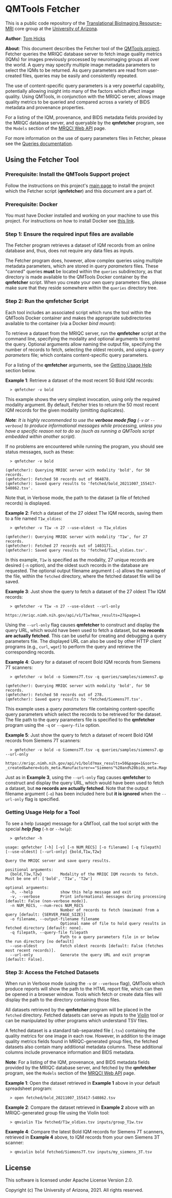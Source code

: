﻿# QMTools Fetcher

This is a public code repository of the [Translational BioImaging Resource–MRI](https://research.arizona.edu/facilities/core-facilities/translational-bioimaging-resource-mri) core group at the [University of Arizona](https://www.arizona.edu/).

**Author**: [Tom Hicks](https://github.com/hickst)

**About**: This document describes the Fetcher tool of the [QMTools project](https://github.com/hickst/qmtools). Fetcher queries the MRIQC database server to fetch image quality metrics (IQMs) for images previously processed by neuroimaging groups all over the world. A query may specify multiple image metadata parameters to select the IQMs to be returned. As query parameters are read from user-created files, queries may be easily and consistently repeated.

The use of content-specific query parameters is a very powerful capability, potentially allowing insight into many of the factors which affect image quality. Using QMTools, in conjunction with the MRIQC server, allows image quality metrics to be queried and compared across a variety of BIDS metadata and provenance properties.

For a listing of the IQM, provenance, and BIDS metadata fields provided by the MRIQC database server, and queryable by the **qmfetcher** program, see the `Models` section of the [MRQCI Web API](https://mriqc.nimh.nih.gov/) page.

For more information on the use of query parameters files in Fetcher, please see the [Queries documentation](https://github.com/hickst/qmtools-support/blob/main/docs/Queries.md).
## Using the Fetcher Tool

### **Prerequisite**: Install the QMTools Support project

Follow the instructions on this project's [main page](https://github.com/hickst/qmtools-support) to install the project which the Fetcher script (**qmfetcher**) and this document are a part of.

### **Prerequisite**: Docker

You must have Docker installed and working on your machine to use this project. For instructions on how to install Docker see [this link](https://docs.docker.com/get-docker/).

### **Step 1**: Ensure the required input files are available

The Fetcher program retrieves a dataset of IQM records from an online database and, thus, does not require any data files as inputs. 

The Fetcher program does, however, allow complex queries using multiple metadata parameters, which are stored in *query parameters* files. These "canned" queries **must** be located within the `queries` subdirectory, as that directory is made available to the QMTools Docker container by the **qmfetcher** script. When you create your own query parameters files, please make sure that they reside somewhere within the `queries` directory tree.

### **Step 2**: Run the **qmfetcher** Script

Each tool includes an associated script which runs the tool within the QMTools Docker container and makes the appropriate subdirectories available to the container (via a Docker *bind mount*):

To retrieve a dataset from the MRIQC server, run the **qmfetcher** script at the command line, specifying the modality and optional arguments to control the query. Optional arguments allow naming the output file, specifying the number of records to fetch, selecting the oldest records, and using a *query parameters* file; which contains content-specific query parameters.

For a listing of the **qmfetcher** arguments, see the [Getting Usage Help](#Getting-Usage-Help) section below.

**Example 1**: Retrieve a dataset of the most recent 50 Bold IQM records:
```
  > qmfetcher -v bold
```

This example shows the very simplest invocation, using only the required modality argument. By default, Fetcher tries to return the 50 most recent IQM records for the given modality (omitting duplicates).

***Note**: It is highly recommended to use the **verbose mode flag** (`-v` or `--verbose`) to produce informational messages while processing, unless you have a specific reason not to do so (such as running a QMTools script embedded within another script).*

If no problems are encountered while running the program, you should see status messages, such as these:
```
  > qmfetcher -v bold

(qmfetcher): Querying MRIQC server with modality 'bold', for 50 records.
(qmfetcher): Fetched 50 records out of 964878.
(qmfetcher): Saved query results to 'fetched/bold_20211007_155417-540862.tsv'.
```

Note that, in Verbose mode, the path to the dataset (a file of fetched records) is displayed.

**Example 2**: Fetch a dataset of the 27 oldest T1w IQM records, saving them to a file named `T1w_oldies`:
```
  > qmfetcher -v T1w -n 27 --use-oldest -o T1w_oldies

(qmfetcher): Querying MRIQC server with modality 'T1w', for 27 records.
(qmfetcher): Fetched 27 records out of 1403171.
(qmfetcher): Saved query results to 'fetched/T1w1_oldies.tsv'.
```

In this example, `T1w` is specified as the modality, 27 unique records are desired (`-n` option), and the oldest such records in the database are requested. The optional output filename argument (`-o`) allows the naming of the file, within the `fetched` directory, where the fetched dataset file will be saved.

**Example 3**: Just show the query to fetch a dataset of the 27 oldest T1w IQM records:
```
  > qmfetcher -v T1w -n 27 --use-oldest --url-only

https://mriqc.nimh.nih.gov/api/v1/T1w?max_results=27&page=1
```

Using the `--url-only` flag causes **qmfetcher** to construct and display the query URL, which would have been used to fetch a dataset, but **no records are actually fetched**. This can be useful for creating and debugging a query parameters file. The displayed URL can also be used by other HTTP client programs (e.g., `curl`, `wget`) to perform the query and retrieve the corresponding records.

**Example 4**: Query for a dataset of recent Bold IQM records from Siemens 7T scanners:
```
  > qmfetcher -v bold -o Siemens7T.tsv -q queries/samples/siemens7.qp

(qmfetcher): Querying MRIQC server with modality 'bold', for 50 records.
(qmfetcher): Fetched 50 records out of 278.
(qmfetcher): Saved query results to 'fetched/Siemens7T.tsv'.
```

This example uses a *query parameters* file containing content-specific query parameters which select the records to be retrieved for the dataset. The file path to the query parameters file is specified to the **qmfetcher** program using the `-q` or `--query-file` option.

**Example 5**: Just show the query to fetch a dataset of recent Bold IQM records from Siemens 7T scanners:
```
  > qmfetcher -v bold -o Siemens7T.tsv -q queries/samples/siemens7.qp --url-only

https://mriqc.nimh.nih.gov/api/v1/bold?max_results=50&page=1&sort=-_created&where=bids_meta.Manufacturer=="Siemens"%20and%20bids_meta.MagneticFieldStrength>=6.5
```

Just as in **Example 3**, using the `--url-only` flag causes **qmfetcher** to construct and display the query URL, which would have been used to fetch a dataset, but **no records are actually fetched**. Note that the output filename argument (`-o`) has been included here but **it is ignored** when the `--url-only` flag is specified.

### Getting Usage Help for a Tool

To see a help (usage) message for a QMTool, call the tool script with the special ***help flag*** (`-h` or `--help`):
```
  > qmfetcher -h

usage: qmfetcher [-h] [-v] [-n NUM_RECS] [-o filename] [-q filepath] [--use-oldest] [--url-only] {bold,T1w,T2w}

Query the MRIQC server and save query results.

positional arguments:
  {bold,T1w,T2w}        Modality of the MRIQC IQM records to fetch. Must be one of: ['bold', 'T1w', 'T2w']

optional arguments:
  -h, --help            show this help message and exit
  -v, --verbose         Print informational messages during processing [default: False (non-verbose mode)].
  -n NUM_RECS, --num-recs NUM_RECS
                        Number of records to fetch (maximum) from a query [default: {SERVER_PAGE_SIZE}]
  -o filename, --output-filename filename
                        Optional name of file to hold query results in fetched directory [default: none].
  -q filepath, --query-file filepath
                        Path to a query parameters file in or below the run directory [no default]
  --use-oldest          Fetch oldest records [default: False (fetches most recent records)].
  --url-only            Generate the query URL and exit program [default: False].
```

### **Step 3**: Access the Fetched Datasets

When run in Verbose mode (using the `-v` or `--verbose` flag), QMTools which produce reports will show the path to the HTML report file, which can then be opened in a browser window. Tools which fetch or create data files will display the path to the directory containing those files.

All datasets retrieved by the **qmfetcher** program will be placed in the `fetched` directory. Fetched datasets can serve as inputs to the [Violin](https://github.com/hickst/qmtools-support/blob/main/docs/Violin.md) tool or can be manipulated by other programs which understand TSV files.

 A fetched dataset is a standard tab-separated file (`.tsv`) containing the quality metrics for one image in each row. However, in addition to the image quality metrics fields found in MRIQC-generated group files, the fetched datasets also contain many additional metadata columns. These additional columns include provenance information and BIDS metadata.

**Note**: For a listing of the IQM, provenance, and BIDS metadata fields provided by the MRIQC database server, and fetched by the **qmfetcher** program, see the `Models` section of the [MRQCI Web API](https://mriqc.nimh.nih.gov/) page.

**Example 1**: Open the dataset retrieved in **Example 1** above in your default spreadsheet program:
```
  > open fetched/bold_20211007_155417-540862.tsv
```

**Example 2**: Compare the dataset retrieved in **Example 2** above with an MRIQC-generated group file using the Violin tool:
```
  > qmviolin T1w fetched/T1w_oldies.tsv inputs/group_T1w.tsv
```

**Example 4**: Compare the latest Bold IQM records for Siemens 7T scanners, retrieved in **Example 4** above, to IQM records from your own Siemens 3T scanner:
```
  > qmviolin bold fetched/Siemens7T.tsv inputs/my_siemens_3T.tsv
```

## License

This software is licensed under Apache License Version 2.0.

Copyright (c) The University of Arizona, 2021. All rights reserved.
